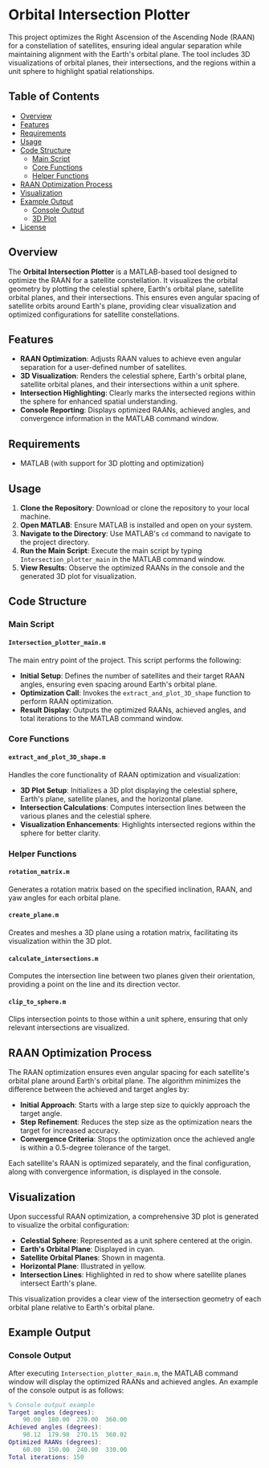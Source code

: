 # Orbital Intersection Plotter

This project optimizes the Right Ascension of the Ascending Node (RAAN) for a constellation of satellites, ensuring ideal angular separation while maintaining alignment with the Earth's orbital plane. The tool includes 3D visualizations of orbital planes, their intersections, and the regions within a unit sphere to highlight spatial relationships.

## Table of Contents

- [Overview](#overview)
- [Features](#features)
- [Requirements](#requirements)
- [Usage](#usage)
- [Code Structure](#code-structure)
  - [Main Script](#main-script)
  - [Core Functions](#core-functions)
  - [Helper Functions](#helper-functions)
- [RAAN Optimization Process](#raan-optimization-process)
- [Visualization](#visualization)
- [Example Output](#example-output)
  - [Console Output](#console-output)
  - [3D Plot](#3d-plot)
- [License](#license)

## Overview

The **Orbital Intersection Plotter** is a MATLAB-based tool designed to optimize the RAAN for a satellite constellation. It visualizes the orbital geometry by plotting the celestial sphere, Earth's orbital plane, satellite orbital planes, and their intersections. This ensures even angular spacing of satellite orbits around Earth's plane, providing clear visualization and optimized configurations for satellite constellations.

## Features

- **RAAN Optimization**: Adjusts RAAN values to achieve even angular separation for a user-defined number of satellites.
- **3D Visualization**: Renders the celestial sphere, Earth's orbital plane, satellite orbital planes, and their intersections within a unit sphere.
- **Intersection Highlighting**: Clearly marks the intersected regions within the sphere for enhanced spatial understanding.
- **Console Reporting**: Displays optimized RAANs, achieved angles, and convergence information in the MATLAB command window.

## Requirements

- MATLAB (with support for 3D plotting and optimization)

## Usage

1. **Clone the Repository**: Download or clone the repository to your local machine.
2. **Open MATLAB**: Ensure MATLAB is installed and open on your system.
3. **Navigate to the Directory**: Use MATLAB's `cd` command to navigate to the project directory.
4. **Run the Main Script**: Execute the main script by typing `Intersection_plotter_main` in the MATLAB command window.
5. **View Results**: Observe the optimized RAANs in the console and the generated 3D plot for visualization.

## Code Structure

### Main Script

#### `Intersection_plotter_main.m`

The main entry point of the project. This script performs the following:

- **Initial Setup**: Defines the number of satellites and their target RAAN angles, ensuring even spacing around Earth's orbital plane.
- **Optimization Call**: Invokes the `extract_and_plot_3D_shape` function to perform RAAN optimization.
- **Result Display**: Outputs the optimized RAANs, achieved angles, and total iterations to the MATLAB command window.

### Core Functions

#### `extract_and_plot_3D_shape.m`

Handles the core functionality of RAAN optimization and visualization:

- **3D Plot Setup**: Initializes a 3D plot displaying the celestial sphere, Earth's plane, satellite planes, and the horizontal plane.
- **Intersection Calculations**: Computes intersection lines between the various planes and the celestial sphere.
- **Visualization Enhancements**: Highlights intersected regions within the sphere for better clarity.

### Helper Functions

#### `rotation_matrix.m`

Generates a rotation matrix based on the specified inclination, RAAN, and yaw angles for each orbital plane.

#### `create_plane.m`

Creates and meshes a 3D plane using a rotation matrix, facilitating its visualization within the 3D plot.

#### `calculate_intersections.m`

Computes the intersection line between two planes given their orientation, providing a point on the line and its direction vector.

#### `clip_to_sphere.m`

Clips intersection points to those within a unit sphere, ensuring that only relevant intersections are visualized.

## RAAN Optimization Process

The RAAN optimization ensures even angular spacing for each satellite's orbital plane around Earth's orbital plane. The algorithm minimizes the difference between the achieved and target angles by:

- **Initial Approach**: Starts with a large step size to quickly approach the target angle.
- **Step Refinement**: Reduces the step size as the optimization nears the target for increased accuracy.
- **Convergence Criteria**: Stops the optimization once the achieved angle is within a 0.5-degree tolerance of the target.

Each satellite's RAAN is optimized separately, and the final configuration, along with convergence information, is displayed in the console.

## Visualization

Upon successful RAAN optimization, a comprehensive 3D plot is generated to visualize the orbital configuration:

- **Celestial Sphere**: Represented as a unit sphere centered at the origin.
- **Earth's Orbital Plane**: Displayed in cyan.
- **Satellite Orbital Planes**: Shown in magenta.
- **Horizontal Plane**: Illustrated in yellow.
- **Intersection Lines**: Highlighted in red to show where satellite planes intersect Earth's plane.

This visualization provides a clear view of the intersection geometry of each orbital plane relative to Earth's orbital plane.

## Example Output

### Console Output

After executing `Intersection_plotter_main.m`, the MATLAB command window will display the optimized RAANs and achieved angles. An example of the console output is as follows:

```matlab
% Console output example
Target angles (degrees):
    90.00  180.00  270.00  360.00
Achieved angles (degrees):
    90.12  179.98  270.15  360.02
Optimized RAANs (degrees):
    60.00  150.00  240.00  330.00
Total iterations: 150
